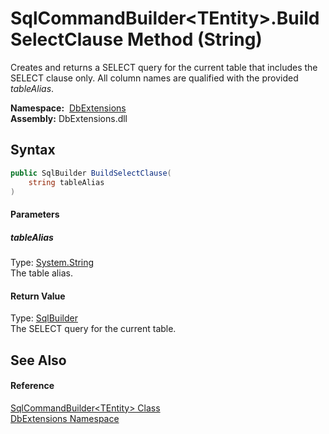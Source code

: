 SqlCommandBuilder&lt;TEntity>.BuildSelectClause Method (String)
===============================================================
Creates and returns a SELECT query for the current table that includes the SELECT clause only. All column names are qualified with the provided *tableAlias*.

  **Namespace:**  [DbExtensions][1]  
  **Assembly:** DbExtensions.dll

Syntax
------

```csharp
public SqlBuilder BuildSelectClause(
	string tableAlias
)
```

#### Parameters

##### *tableAlias*
Type: [System.String][2]  
The table alias.

#### Return Value
Type: [SqlBuilder][3]  
The SELECT query for the current table.

See Also
--------

#### Reference
[SqlCommandBuilder&lt;TEntity> Class][4]  
[DbExtensions Namespace][1]  

[1]: ../README.md
[2]: https://docs.microsoft.com/dotnet/api/system.string
[3]: ../SqlBuilder/README.md
[4]: README.md